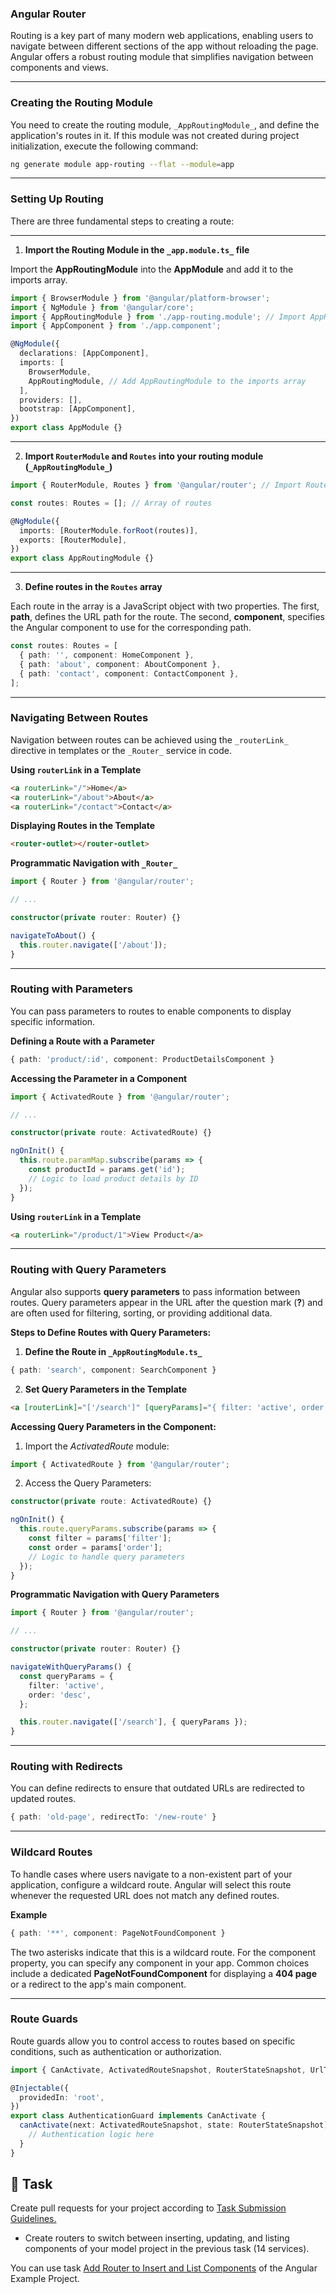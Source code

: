 ### **Angular Router**

Routing is a key part of many modern web applications, enabling users to navigate between different sections of the app without reloading the page. Angular offers a robust routing module that simplifies navigation between components and views.

---

### **Creating the Routing Module**

You need to create the routing module, `_AppRoutingModule_`, and define the application's routes in it. If this module was not created during project initialization, execute the following command:

```bash
ng generate module app-routing --flat --module=app
```

---

### **Setting Up Routing**

There are three fundamental steps to creating a route:

---

1. **Import the Routing Module in the `_app.module.ts_` file**

Import the **AppRoutingModule** into the **AppModule** and add it to the imports array.

```typescript
import { BrowserModule } from '@angular/platform-browser';
import { NgModule } from '@angular/core';
import { AppRoutingModule } from './app-routing.module'; // Import AppRoutingModule
import { AppComponent } from './app.component';

@NgModule({
  declarations: [AppComponent],
  imports: [
    BrowserModule,
    AppRoutingModule, // Add AppRoutingModule to the imports array
  ],
  providers: [],
  bootstrap: [AppComponent],
})
export class AppModule {}
```

---

2. **Import `RouterModule` and `Routes` into your routing module (`_AppRoutingModule_`)**

```typescript
import { RouterModule, Routes } from '@angular/router'; // Import RouterModule and Routes

const routes: Routes = []; // Array of routes

@NgModule({
  imports: [RouterModule.forRoot(routes)],
  exports: [RouterModule],
})
export class AppRoutingModule {}
```

---

3. **Define routes in the `Routes` array**

Each route in the array is a JavaScript object with two properties. The first, **path**, defines the URL path for the route. The second, **component**, specifies the Angular component to use for the corresponding path.

```typescript
const routes: Routes = [
  { path: '', component: HomeComponent },
  { path: 'about', component: AboutComponent },
  { path: 'contact', component: ContactComponent },
];
```

---

### **Navigating Between Routes**

Navigation between routes can be achieved using the `_routerLink_` directive in templates or the `_Router_` service in code.

**Using `routerLink` in a Template**

```html
<a routerLink="/">Home</a>
<a routerLink="/about">About</a>
<a routerLink="/contact">Contact</a>
```

**Displaying Routes in the Template**

```html
<router-outlet></router-outlet>
```

**Programmatic Navigation with `_Router_`**

```typescript
import { Router } from '@angular/router';

// ...

constructor(private router: Router) {}

navigateToAbout() {
  this.router.navigate(['/about']);
}
```

---

### **Routing with Parameters**

You can pass parameters to routes to enable components to display specific information.

**Defining a Route with a Parameter**

```typescript
{ path: 'product/:id', component: ProductDetailsComponent }
```

**Accessing the Parameter in a Component**

```typescript
import { ActivatedRoute } from '@angular/router';

// ...

constructor(private route: ActivatedRoute) {}

ngOnInit() {
  this.route.paramMap.subscribe(params => {
    const productId = params.get('id');
    // Logic to load product details by ID
  });
}
```

**Using `routerLink` in a Template**

```html
<a routerLink="/product/1">View Product</a>
```

---

### **Routing with Query Parameters**

Angular also supports **query parameters** to pass information between routes. Query parameters appear in the URL after the question mark (**?**) and are often used for filtering, sorting, or providing additional data.

**Steps to Define Routes with Query Parameters:**

1. **Define the Route in `_AppRoutingModule.ts_`**

```typescript
{ path: 'search', component: SearchComponent }
```

2. **Set Query Parameters in the Template**

```html
<a [routerLink]="['/search']" [queryParams]="{ filter: 'active', order: 'desc' }">Search</a>
```

**Accessing Query Parameters in the Component:**

1. Import the _ActivatedRoute_ module:

```typescript
import { ActivatedRoute } from '@angular/router';
```

2. Access the Query Parameters:

```typescript
constructor(private route: ActivatedRoute) {}

ngOnInit() {
  this.route.queryParams.subscribe(params => {
    const filter = params['filter'];
    const order = params['order'];
    // Logic to handle query parameters
  });
}
```

**Programmatic Navigation with Query Parameters**

```typescript
import { Router } from '@angular/router';

// ...

constructor(private router: Router) {}

navigateWithQueryParams() {
  const queryParams = {
    filter: 'active',
    order: 'desc',
  };

  this.router.navigate(['/search'], { queryParams });
}
```

---

### **Routing with Redirects**

You can define redirects to ensure that outdated URLs are redirected to updated routes.

```typescript
{ path: 'old-page', redirectTo: '/new-route' }
```

---

### **Wildcard Routes**

To handle cases where users navigate to a non-existent part of your application, configure a wildcard route. Angular will select this route whenever the requested URL does not match any defined routes.

**Example**

```typescript
{ path: '**', component: PageNotFoundComponent }
```

The two asterisks indicate that this is a wildcard route. For the component property, you can specify any component in your app. Common choices include a dedicated **PageNotFoundComponent** for displaying a **404 page** or a redirect to the app's main component.

---

### **Route Guards**

Route guards allow you to control access to routes based on specific conditions, such as authentication or authorization.

```typescript
import { CanActivate, ActivatedRouteSnapshot, RouterStateSnapshot, UrlTree } from '@angular/router';

@Injectable({
  providedIn: 'root',
})
export class AuthenticationGuard implements CanActivate {
  canActivate(next: ActivatedRouteSnapshot, state: RouterStateSnapshot): boolean | UrlTree {
    // Authentication logic here
  }
}
```

## 👷 Task

Create pull requests for your project according to [Task Submission Guidelines.](../assessment.md#task-submission)

- Create routers to switch between inserting, updating, and listing components of your model project in the previous task (14 services).

You can use task [Add Router to Insert and List Components](https://github.com/persapiens-classes/account-frontend/issues/14) of the Angular Example Project.
